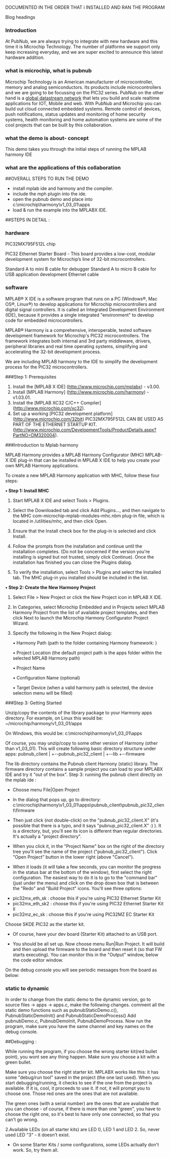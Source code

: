 DOCUMENTED IN THE ORDER THAT i INSTALLED AND RAN THE PROGRAM

Blog headings

### Introduction

At PubNub, we are always trying to integrate with new hardware and this time it is Microchip Technology. The number of platforms we support only keep increasing everyday, and we are super excited to announce this latest hardware addition.   


### what is microchip, what is pubnub

Microchip Technology is an American manufacturer of microcontroller, memory and analog semiconductors. Its products include microcontrollers and we are going to be focussing on the PIC32 series. PubNub on the other hand is a [global datastream network](http://www.pubnub.com) that lets you build and scale realtime applications for IOT, Mobile and web. With PubNub and Microchip you can build out cloud connected embedded systems. Remote control of devices, push notifications, status updates and monitoring of home security systems, health monitoring and home automation systems are some of the cool projects that can be built by this collaboration.

### what the demo is about- concept

This demo takes you through the initial steps of running the MPLAB harmony IDE
### what are the applications of this collaboration

##OVERALL STEPS TO RUN THE DEMO

* install mplab ide and harmony and the compiler.
* include the mph plugin into the ide.
* open the pubnub demo and place into c:\microchip\harmony\v1_03_01\apps
* load & run the example into the MPLABX IDE.

##STEPS IN DETAIL : 

### hardware
PIC32MX795F512L chip 

PIC32 Ethernet Starter Board - This board provides a low-cost, modular development system for Microchip’s line of 32-bit microcontrollers.

Standard A to mini B cable for debugger
Standard A to micro B cable for USB application development
Ethernet cable
### software 


MPLAB® X IDE is a software program that runs on a PC (Windows®, Mac OS®, Linux®) to develop applications for Microchip microcontrollers and digital signal controllers. It is called an Integrated Development Environment (IDE), because it provides a single integrated "environment" to develop code for embedded microcontrollers. 

MPLAB® Harmony is a comprehensive, interoperable, tested software development framework for Microchip's PIC32 microcontrollers. The framework integrates both internal and 3rd party middleware, drivers, peripheral libraries and real time operating systems, simplifying and accelerating the 32-bit development process.

We are including MPLAB harmony to the IDE to simplify the development process for the PIC32 microcontrollers.


###Step 1: Prerequisites

1. Install the [MPLAB X IDE] (http://www.microchip.com/mplabx) - v3.00.
2. Install [MPLAB Harmony] (http://www.microchip.com/harmony) - v1.03.01.
3. Install the [MPLAB XC32 C/C++ Compiler] (http://www.microchip.com/xc32).
4. Set up a working [PIC32 development platform] (http://www.microchip.com/32bit) PIC32MX795F512L CAN BE USED AS PART OF THE ETHERNET STARTUP KIT. (http://www.microchip.com/DevelopmentTools/ProductDetails.aspx?PartNO=DM320004).
 



###Introduction to Mplab harmony


MPLAB Harmony provides a MPLAB Harmony Configurator (MHC) MPLAB-X IDE plug-in that can be installed in MPLAB X IDE to help you create your own MPLAB Harmony applications.

To create a new MPLAB Harmony application with MHC, follow these four steps:

**• Step 1: Install MHC**

1. Start MPLAB X IDE and select Tools > Plugins.
2. Select the Downloaded tab and click Add Plugins..., and then navigate to the MHC com-microchip-mplab-modules-mhc.nbm plug-in file, which is located in <install-dir>/utilities/mhc, and then click Open.

3. Ensure that the Install check box for the plug-in is selected and click Install.

4. Follow the prompts from the installation and continue until the installation completes. (Do not be concerned if the version you're installing is signed but not trusted, simply click Continue). Once the installation has finished you can close the Plugins dialog.
5. To verify the installation, select Tools > Plugins and select the Installed tab. The MHC plug-in you installed should be included in the list.

**• Step 2: Create the New Harmony Project**


1. Select File > New Project or click the New Project icon in MPLAB X IDE.

2. In Categories, select Microchip Embedded and in Projects select MPLAB Harmony Project from the list of available project templates, and then click Next to launch the Microchip Harmony Configurator Project Wizard.

3. Specify the following in the New Project dialog:

	• Harmony Path (path to the folder containing Harmony framework: <install-dir>)

	• Project Location (the default project path is the apps folder within the selected MPLAB 	Harmony path)

	• Project Name

	• Configuration Name (optional)

	• Target Device (when a valid harmony path is selected, the device selection menu will be 	filled)




###Step 3: Getting Started 

Unzip/copy the contents of the library package to your Harmony apps directory. For example, on Linux this would be:
~/microchip/harmony/v1_03_01/apps


On Windows, this would be:
c:\microchip\harmony\v1_03_01\apps


Of course, you may unzip/copy to some other version of Harmony (other than v1_03_01).
This will create following basic directory structure under apps:
pubnub_client
    |
    +--pubnub_pic32_client
        |
        +--lib
        +--firmware


The lib directory contains the Pubnub client Harmony (static) library. The firmware directory contains a sample project you can load to your MPLABX IDE and try it "out of the box".
Step 3: running the pubnub client directly on the mplab ide  : 
- Choose menu File|Open Project

- In the dialog that pops up, go to directory: c:\microchip\harmony\v1_03_01\apps\pubnub_client\pubnub_pic32_client\firmware

- Then just click (not double-click) on the "pubnub_pic32_client.X" (it's possible that there is a typo, and it says "pubnup_pic32_client.X" :) ). It is a directory, but, you'll see its icon is different than regular directories. It's actually a "project directory".

- When you click it, in the "Project Name" box on the right of the directory tree you'll see the name of the project ("pubnub_pic32_client"). Click "Open Project" button in the lower right (above "Cancel").

- When it loads (it will take a few seconds, you can monitor the progress in the status bar at the bottom of the window), first select the right configuration. The easiest way to do it is to go to the "command bar" (just under the menu) and click on the drop down box that is between the "Redo" and "Build Project" icons. You'll see three options:

* pic32mx_eth_sk : choose this if you're using PIC32 Ethernet Starter Kit
* pic32mx_eth_sk2 : choose this if you're using PIC32 Ethernet Starter Kit II
* pic32mz_ec_sk : choose this if you're using PIC32MZ EC Starter Kit



Choose SKDE PIC32 as the starter kit.
- Of course, have your dev board (Starter Kit) attached to an USB port.

- You should be all set up. Now choose menu Run|Run Project. It will build and then upload the firmware to the board and then reset it (so that FW starts executing). You can monitor this in the "Output" window, below the code editor window.

On the debug console you will see periodic messages from the board as below: 

### static to dynamic
In order to change from the static demo to the dynamic version, go to source files -> apps -> apps.c, make the following changes.
comment all the static demo functions such as pubnubStaticDemo.c(), PubnubStaticDemoInit() and PubnubStaticDemoProcess()
Add pubnubDemo.c, PubnubDemoInit, PubnubDemoProcess.
Now run the program, make sure you have the same channel and key names on the debug console. 


##Debugging : 

While running the program, if you choose the wrong starter kit(red bullet point), you wont see any thing happen. Make sure you choose a kit with a green bullet. 



Make sure you choose the right starter kit. 
MPLABX works like this: it has some "debug/run tool" saved in the project (the one last used). When you start debugging/running, it checks to see if the one from the project is available. If it is, cool, it proceeds to use it. If not, it will prompt you to choose one. Those red ones are the ones that are not available. 

The green ones (with a serial number) are the ones that are available that you can choose - of course, if there is more than one "green", you have to choose the right one, so it's best to have only one connected, so that you can't go wrong.

2.Available LEDs (on all starter kits) are LED 0, LED 1 and LED 2. So, never used LED "3" - it doesn't exist.
- On some Starter Kits / some configurations, some LEDs actually don't work. So, try them all.












